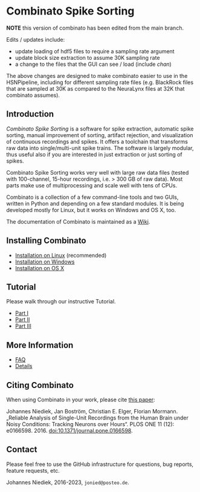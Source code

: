 # Combinato Spike Sorting

**NOTE** this version of combinato has been edited from the main branch.

Edits / updates include:
- update loading of hdf5 files to require a sampling rate argument
- update block size extraction to assume 30K sampling rate
- a change to the files that the GUI can see / load (include *chan*)

The above changes are designed to make combinato easier to use in the HSNPipeline, including for different sampling rate files (e.g. BlackRock files that are sampled at 30K as compared to the NeuraLynx files at 32K that combinato assumes).

## Introduction
_Combinato Spike Sorting_ is a software for spike extraction, automatic spike sorting, manual improvement of sorting, artifact rejection, and visualization of continuous recordings and spikes. It offers a toolchain that transforms raw data into single/multi-unit spike trains. The software is largely modular, thus useful also if you are interested in just extraction or just sorting of spikes.

Combinato Spike Sorting works very well with large raw data files (tested with 100-channel, 15-hour recordings, i.e. > 300 GB of raw data). Most parts make use of multiprocessing and scale well with tens of CPUs.

Combinato is a collection of a few command-line tools and two GUIs, written in Python and depending on a few standard modules. It is being developed mostly for Linux, but it works on Windows and OS X, too.

The documentation of Combinato is maintained as a [Wiki](../../wiki).

## Installing Combinato
- [Installation on Linux](../../wiki/Installation-on-Linux) (recommended)
- [Installation on Windows](../../wiki/Installation-on-Windows)
- [Installation on OS X](../../wiki/Installation-on-OSX)

## Tutorial
Please walk through our instructive Tutorial.
- [Part I](../../wiki/Tutorial-Synthetic-Data)
- [Part II](../../wiki/Tutorial-Synthetic-Data-II)
- [Part III](../../wiki/Tutorial-Real-Data)

## More Information
- [FAQ](../../wiki/FAQ)
- [Details](../../wiki/Details)

## Citing Combinato

When using Combinato in your work, please cite [this paper](http://journals.plos.org/plosone/article?id=10.1371/journal.pone.0166598):

Johannes Niediek, Jan Boström, Christian E. Elger, Florian Mormann. „Reliable Analysis of Single-Unit Recordings from the Human Brain under Noisy Conditions: Tracking Neurons over Hours“. PLOS ONE 11 (12): e0166598. 2016. [doi:10.1371/journal.pone.0166598](doi:10.1371/journal.pone.0166598).

## Contact
Please feel free to use the GitHub infrastructure for questions, bug reports, feature requests, etc.

Johannes Niediek, 2016-2023, `jonied@posteo.de`.
